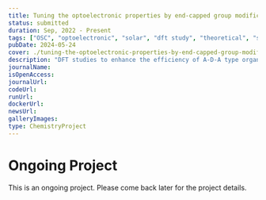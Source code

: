 ```yaml
---
title: Tuning the optoelectronic properties by end-capped group modification for efficient OSCs
status: submitted
duration: Sep, 2022 - Present
tags: ["OSC", "optoelectronic", "solar", "dft study", "theoretical", "submitted"]
pubDate: 2024-05-24
cover: ./tuning-the-optoelectronic-properties-by-end-capped-group-modification-for-efficient-osc.png
description: "DFT studies to enhance the efficiency of A-D-A type organic solar cells by end-capped group modification"
journalName: 
isOpenAccess: 
journalUrl: 
codeUrl: 
runUrl: 
dockerUrl: 
newsUrl: 
galleryImages: 
type: ChemistryProject
---
```

# Ongoing Project
This is an ongoing project. Please come back later for the project details.